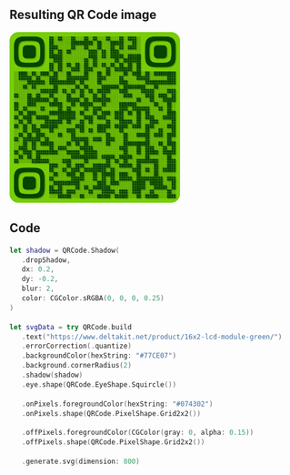 ## Resulting QR Code image

<a href="lcd.svg">
   <img src="lcd.svg" width="300" />
</a>

## Code

```swift
let shadow = QRCode.Shadow(
   .dropShadow,
   dx: 0.2,
   dy: -0.2,
   blur: 2,
   color: CGColor.sRGBA(0, 0, 0, 0.25)
)

let svgData = try QRCode.build
   .text("https://www.deltakit.net/product/16x2-lcd-module-green/")
   .errorCorrection(.quantize)
   .backgroundColor(hexString: "#77CE07")
   .background.cornerRadius(2)
   .shadow(shadow)
   .eye.shape(QRCode.EyeShape.Squircle())

   .onPixels.foregroundColor(hexString: "#074302")
   .onPixels.shape(QRCode.PixelShape.Grid2x2())

   .offPixels.foregroundColor(CGColor(gray: 0, alpha: 0.15))
   .offPixels.shape(QRCode.PixelShape.Grid2x2())

   .generate.svg(dimension: 800)
```
